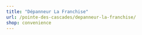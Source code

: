 ```yaml
---
title: "Dépanneur La Franchise"
url: /pointe-des-cascades/depanneur-la-franchise/
shop: convenience
---
```


